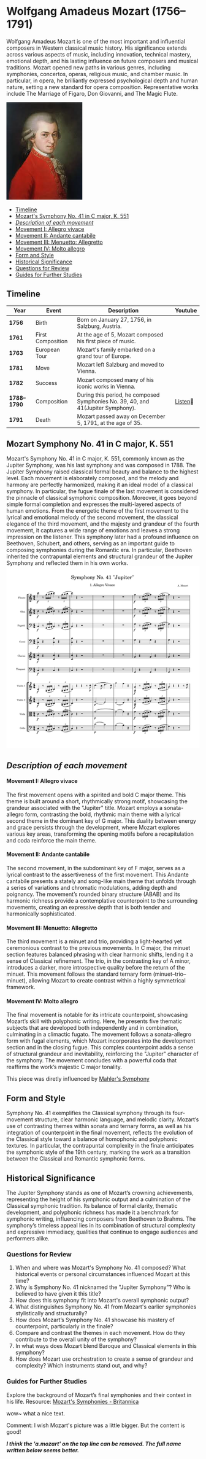# Wolfgang Amadeus Mozart (1756–1791)

Wolfgang Amadeus Mozart is one of the most important and influential composers in Western classical music history. 
His significance extends across various aspects of music, including innovation, technical mastery, emotional depth, and his lasting influence on future composers and musical traditions. 
Mozart opened new paths in various genres, including symphonies, concertos, operas, religious music, and chamber music. In particular, in opera, he brilliantly expressed psychological depth and human nature, setting a new standard for opera composition. Representative works include The Marriage of Figaro, Don Giovanni, and The Magic Flute.

<img src="mozart.png">

- [Timeline](#timeline)
- [Mozart's Symphony No. 41 in C major, K. 551](#mozart-symphony-no-41-in-c-major-k-551)
- [*Description of each movement*](#description-of-each-movement)
- [Movement I: Allegro vivace](#movement-i-allegro-vivace)
- [Movement II: Andante cantabile](#movement-ii-andante-cantabile)
- [Movement III: Menuetto: Allegretto](#movement-iii-menuetto-allegretto)
- [Movement IV: Molto allegro](#movement-iv-molto-allegro)
- [Form and Style](#form-and-style)
- [Historical Significance](#historical-significance)
- [Questions for Review](#questions-for-review)
- [Guides for Further Studies](#guides-for-further-studies)

## Timeline
|      Year     | Event              | Description                                                                     | Youtube                                                      |
|---------------|--------------------|---------------------------------------------------------------------------------|--------------------------------------------------------------|
| **1756**      | Birth              | Born on January 27, 1756, in Salzburg, Austria.                                 |                                                              |
| **1761**      | First Composition  | At the age of 5, Mozart composed his first piece of music.                      |                                                              |
| **1763**      | European Tour      | Mozart's family embarked on a grand tour of Europe.                             |                                                              |
| **1781**      | Move               | Mozart left Salzburg and moved to Vienna.                                       |                                                              |
| **1782**      | Success            | Mozart composed many of his iconic works in Vienna.                             |                                                              |
| **1788–1790** | Composition        | During this period, he composed Symphonies No. 39, 40, and 41(Jupiter Symphony).| [Listen](https://youtu.be/UsNk-7j9lpY?si=hBFG4aCaa5h6lJKw)🎵 | 
| **1791**      | Death              | Mozart passed away on December 5, 1791, at the age of 35.                       |                                                              |
  
## Mozart Symphony No. 41 in C major, K. 551
Mozart's Symphony No. 41 in C major, K. 551, commonly known as the Jupiter Symphony, was his last symphony and was composed in 1788. 
The Jupiter Symphony raised classical formal beauty and balance to the highest level. Each movement is elaborately composed, and the melody and harmony are perfectly harmonized, making it an ideal model of a classical symphony. In particular, the fugue finale of the last movement is considered the pinnacle of classical symphonic composition.
Moreover, it goes beyond simple formal completion and expresses the multi-layered aspects of human emotions. From the energetic theme of the first movement to the lyrical and emotional melody of the second movement, the classical elegance of the third movement, and the majesty and grandeur of the fourth movement, it captures a wide range of emotions and leaves a strong impression on the listener.
This symphony later had a profound influence on Beethoven, Schubert, and others, serving as an important guide to composing symphonies during the Romantic era. In particular, Beethoven inherited the contrapuntal elements and structural grandeur of the Jupiter Symphony and reflected them in his own works.
<img src="mozart symphony no. 41.png"> 

## *Description of each movement*
#### Movement I: Allegro vivace
The first movement opens with a spirited and bold C major theme. This theme is built around a short, rhythmically strong motif, showcasing the grandeur associated with the "Jupiter" title. Mozart employs a sonata-allegro form, contrasting the bold, rhythmic main theme with a lyrical second theme in the dominant key of G major. This duality between energy and grace persists through the development, where Mozart explores various key areas, transforming the opening motifs before a recapitulation and coda reinforce the main theme.

#### Movement II: Andante cantabile
The second movement, in the subdominant key of F major, serves as a lyrical contrast to the assertiveness of the first movement. This Andante cantabile presents a stately and song-like main theme that unfolds through a series of variations and chromatic modulations, adding depth and poignancy. The movement’s rounded binary structure (ABAB) and its harmonic richness provide a contemplative counterpoint to the surrounding movements, creating an expressive depth that is both tender and harmonically sophisticated.

#### Movement III: Menuetto: Allegretto
The third movement is a minuet and trio, providing a light-hearted yet ceremonious contrast to the previous movements. In C major, the minuet section features balanced phrasing with clear harmonic shifts, lending it a sense of Classical refinement. The trio, in the contrasting key of A minor, introduces a darker, more introspective quality before the return of the minuet. This movement follows the standard ternary form (minuet–trio–minuet), allowing Mozart to create contrast within a highly symmetrical framework.

#### Movement IV: Molto allegro
The final movement is notable for its intricate counterpoint, showcasing Mozart’s skill with polyphonic writing. Here, he presents five thematic subjects that are developed both independently and in combination, culminating in a climactic fugato. The movement follows a sonata-allegro form with fugal elements, which Mozart incorporates into the development section and in the closing fugue. This complex counterpoint adds a sense of structural grandeur and inevitability, reinforcing the "Jupiter" character of the symphony. The movement concludes with a powerful coda that reaffirms the work’s majestic C major tonality.

This piece was diretly influenced by [Mahler's Symphony](mahler-symphony.md)

## Form and Style
Symphony No. 41 exemplifies the Classical symphony through its four-movement structure, clear harmonic language, and melodic clarity. Mozart’s use of contrasting themes within sonata and ternary forms, as well as his integration of counterpoint in the final movement, reflects the evolution of the Classical style toward a balance of homophonic and polyphonic textures. In particular, the contrapuntal complexity in the finale anticipates the symphonic style of the 19th century, marking the work as a transition between the Classical and Romantic symphonic forms.

## Historical Significance
The Jupiter Symphony stands as one of Mozart’s crowning achievements, representing the height of his symphonic output and a culmination of the Classical symphonic tradition. Its balance of formal clarity, thematic development, and polyphonic richness has made it a benchmark for symphonic writing, influencing composers from Beethoven to Brahms. The symphony’s timeless appeal lies in its combination of structural complexity and expressive immediacy, qualities that continue to engage audiences and performers alike.

### Questions for Review
1. When and where was Mozart's Symphony No. 41 composed? What historical events or personal circumstances influenced Mozart at this time?
2. Why is Symphony No. 41 nicknamed the "Jupiter Symphony"? Who is believed to have given it this title?
3. How does this symphony fit into Mozart's overall symphonic output?
4. What distinguishes Symphony No. 41 from Mozart's earlier symphonies stylistically and structurally?
5. How does Mozart’s Symphony No. 41 showcase his mastery of counterpoint, particularly in the finale?
6. Compare and contrast the themes in each movement. How do they contribute to the overall unity of the symphony?
7. In what ways does Mozart blend Baroque and Classical elements in this symphony?
8. How does Mozart use orchestration to create a sense of grandeur and complexity? Which instruments stand out, and why?
   
### Guides for Further Studies
Explore the background of Mozart’s final symphonies and their context in his life.
Resource: [Mozart's Symphonies - Britannica](https://www.britannica.com/art/symphony-music)

wow~ what a nice text.

Comment: I wish Mozart's picture was a little bigger. But the content is good!

***I think the 'a.mozart' on the top line can be removed. The full name written below seems better.***
